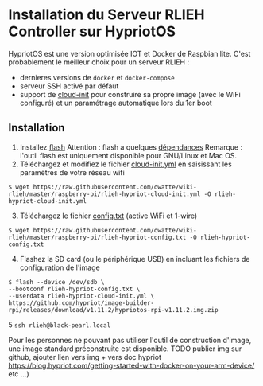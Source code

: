 # Installation du Serveur RLIEH Controller sur HypriotOS

HypriotOS est une version optimisée IOT et Docker de Raspbian lite. C'est probablement le meilleur choix pour un serveur RLIEH :
- dernieres versions de `docker` et `docker-compose`
- serveur SSH activé par défaut
- support de [cloud-init](https://cloudinit.readthedocs.io/en/latest/) pour construire sa propre image (avec le WiFi configuré) et un paramétrage automatique lors du 1er boot

## Installation

1. Installez [flash](https://github.com/hypriot/flash) 
Attention : flash a quelques [dépendances](https://github.com/hypriot/flash#install-dependencies) 
Remarque : l'outil flash est uniquement disponible pour GNU/Linux et Mac OS.
2. Téléchargez et modifiez le fichier [cloud-init.yml](raspberry-pi/rlieh-hypriot-cloud-init.yml) en saisissant les paramètres de votre réseau wifi 
```
$ wget https://raw.githubusercontent.com/owatte/wiki-rlieh/master/raspberry-pi/rlieh-hypriot-cloud-init.yml -O rlieh-hypriot-cloud-init.yml
```
3. Téléchargez le fichier [config.txt](raspberry-pi/rlieh-hypriot-config.txt) (active WiFi et 1-wire)
```
$ wget https://raw.githubusercontent.com/owatte/wiki-rlieh/master/raspberry-pi/rlieh-hypriot-config.txt -O rlieh-hypriot-config.txt
```
4. Flashez la SD card (ou le périphérique USB) en incluant les fichiers de configuration de l'image
```
$ flash --device /dev/sdb \ 
--bootconf rlieh-hypriot-config.txt \
--userdata rlieh-hypriot-cloud-init.yml \
https://github.com/hypriot/image-builder-rpi/releases/download/v1.11.2/hypriotos-rpi-v1.11.2.img.zip
```

5 `ssh rlieh@black-pearl.local`

Pour les personnes ne pouvant pas utiliser l'outil de construction d'image, une image standard préconstruite est disponible.
TODO publier img sur github, ajouter lien vers img + vers doc hypriot https://blog.hypriot.com/getting-started-with-docker-on-your-arm-device/ etc ...)

